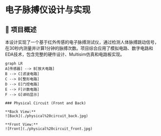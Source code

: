 # 电子脉搏仪设计与实现

## 📌 项目概述
本设计实现了一个基于红外传感的电子脉搏测试仪，通过检测人体脉搏跳动信号，在30秒内测量并计算1分钟的脉搏次数。项目综合应用了模拟电路、数字电路和EDA技术，包含完整的硬件设计、Multisim仿真和电路板实现。

```mermaid
graph LR
A[传感器] --> B[放大电路]
B --> C[滤波电路]
C --> D[整形电路]
D --> E[门控电路]
E --> F[计数电路]
F --> G[译码显示]

### Physical Circuit (Front and Back)

**Back View:**  
![Back](./physical%20circuit_back.jpg)

**Front View:**  
![Front](./physical%20circuit_front.jpg)
